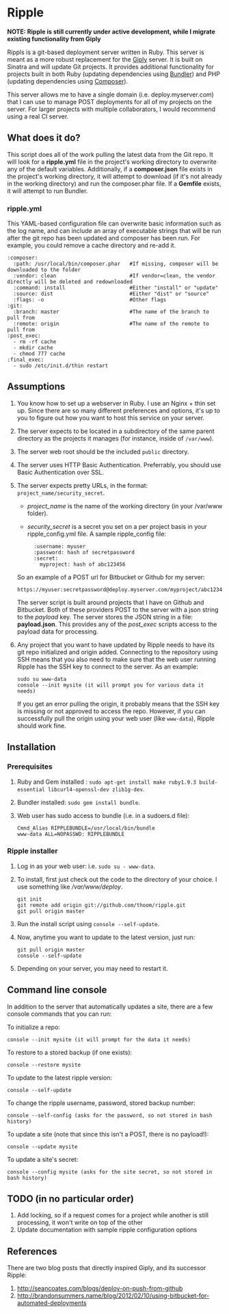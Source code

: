 Ripple
======

__NOTE: Ripple is still currently under active development, while I migrate existing functionality from Giply__

Rippls is a git-based deployment server written in Ruby. This server is meant as a more robust replacement for the [Giply](http://github.com/thoom/giply-server)
server. It is built on Sinatra and will update Git projects. It provides additional functionality for projects built in both Ruby
(updating dependencies using [Bundler](http://gembundler.com)) and PHP (updating dependencies using [Composer](https://getcomposer.org)).

This server allows me to have a single domain (i.e. deploy.myserver.com) that I can use to manage POST deployments for all
of my projects on the server. For larger projects with multiple collaborators, I would recommend using a real CI server.

What does it do?
----------------
This script does all of the work pulling the latest data from the Git repo. It will look for a __ripple.yml__ file in the
project's working directory to overwrite any of the default variables. Additionally, if a __composer.json__ file exists
in the project's working directory, it will attempt to download (if it's not already in the working directory)
and run the composer.phar file. If a __Gemfile__ exists, it will attempt to run Bundler.

### ripple.yml
This YAML-based configuration file can overwrite basic information such as the log name, and can include an array
of executable strings that will be run after the git repo has been updated and composer has been run. For example,
you could remove a cache directory and re-add it.

    :composer:
      :path: /usr/local/bin/composer.phar   #If missing, composer will be downloaded to the folder
      :vendor: clean                        #If vendor=clean, the vendor directly will be deleted and redownloaded
      :command: install                     #Either "install" or "update"
      :source: dist                         #Either "dist" or "source"
      :flags: -o                            #Other flags
    :git:
      :branch: master                       #The name of the branch to pull from
      :remote: origin                       #The name of the remote to pull from
    :post_exec:
      - rm -rf cache
      - mkdir cache
      - chmod 777 cache
    :final_exec:
      - sudo /etc/init.d/thin restart

Assumptions
-----------

 1. You know how to set up a webserver in Ruby. I use an Nginx + thin set up. Since there are so many different preferences and options, it's up to you to figure out how you want to host this service on your server.
 2. The server expects to be located in a subdirectory of the same parent directory as the projects it manages (for instance, inside of `/var/www`).
 3. The server web root should be the included `public` directory.
 4. The server uses HTTP Basic Authentication. Preferrably, you should use Basic Authentication over SSL.
 5. The server expects pretty URLs, in the format: `project_name/security_secret`.
    * *project_name* is the name of the working directory (in your /var/www folder).
    * *security_secret* is a secret you set on a per project basis in your ripple_config.yml file. A sample ripple_config file:
    
		    :username: myuser
		    :password: hash of secretpassword
		    :secret:
		      myproject: hash of abc123456

    So an example of a POST url for Bitbucket or Github for my server:

        https://myuser:secretpassword@deploy.myserver.com/myproject/abc123456

    The server script is built around projects that I have on Github and Bitbucket. Both of these providers POST to the server
    with a json string to the _payload_ key. The server stores the JSON string in a file: **payload.json**. This provides
    any of the *post_exec* scripts access to the payload data for processing.

 4. Any project that you want to have updated by Ripple needs to have its git repo initialized and origin added. Connecting to the
    repository using SSH means that you also need to make sure that the web user running Ripple has the SSH key to connect
    to the server. As an example:

        sudo su www-data
        console --init mysite (it will prompt you for various data it needs)

    If you get an error pulling the origin, it probably means that the SSH key is missing or not approved to access the repo.
    However, if you can successfully pull the origin using your web user (like `www-data`), Ripple should work fine.

Installation
------------

### Prerequisites

 1. Ruby and Gem installed : `sudo apt-get install make ruby1.9.3 build-essential libcurl4-openssl-dev zlib1g-dev`.
 2. Bundler installed: `sudo gem install bundle`.
 3. Web user has sudo access to bundle (i.e. in a sudoers.d file):

        Cmnd_Alias RIPPLEBUNDLE=/usr/local/bin/bundle
        www-data ALL=NOPASSWD: RIPPLEBUNDLE

### Ripple installer
 1. Log in as your web user: i.e. `sudo su - www-data`.
 2. To install, first just check out the code to the directory of your choice. I use something like */var/www/deploy*.

        git init
        git remote add origin git://github.com/thoom/ripple.git
        git pull origin master

 3. Run the install script using `console --self-update`.
 4. Now, anytime you want to update to the latest version, just run:

	    git pull origin master
	    console --self-update

 5. Depending on your server, you may need to restart it.

Command line console
--------------------
In addition to the server that automatically updates a site, there are a few console commands that you can run:

To initialize a repo:

    console --init mysite (it will prompt for the data it needs)

To restore to a stored backup (if one exists):

    console --restore mysite

To update to the latest ripple version:

    console --self-update

To change the ripple username, password, stored backup number:

    console --self-config (asks for the password, so not stored in bash history)

To update a site (note that since this isn't a POST, there is no payload!):

    console --update mysite

To update a site's secret:

    console --config mysite (asks for the site secret, so not stored in bash history)

TODO (in no particular order)
-----------------------------

1. Add locking, so if a request comes for a project while another is still processing, it won't write on top of the other
2. Update documentation with sample ripple configuration options

References
----------

There are two blog posts that directly inspired Giply, and its successor Ripple:

 1. http://seancoates.com/blogs/deploy-on-push-from-github
 2. http://brandonsummers.name/blog/2012/02/10/using-bitbucket-for-automated-deployments
